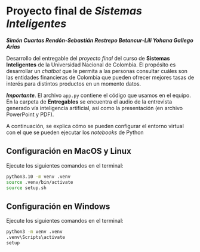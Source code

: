 # **Proyecto final de** ***Sistemas Inteligentes***

***Simón Cuartas Rendón-Sebastián Restrepo Betancur-Lili Yohana Gallego Arias***

Desarrollo del entregable del *proyecto final* del curso de **Sistemas Inteligentes** de la Universidad Nacional de Colombia. El propósito es desarrollar un *chatbot* que le permita a las personas consultar cuáles son las entidades financieras de Colombia que pueden ofrecer mejores tasas de interés para distintos productos en un momento datos.

***Importante***. El archivo `app.py` contiene el código que usamos en el equipo. En la carpeta de **Entregables** se encuentra el audio de la entrevista generado vía inteligencia artificial, así como la presentación (en archivo PowerPoint y PDF).

A continuación, se explica cómo se pueden configurar el entorno virtual con el que se pueden ejecutar los *notebooks* de Python

## Configuración en MacOS y Linux

Ejecute los siguientes comandos en el terminal:

```bash
python3.10 -m venv .venv
source .venv/bin/activate
source setup.sh
```

## Configuración en Windows

Ejecute los siguientes comandos en el terminal:

```bash
python3 -m venv .venv
.venv\Scripts\activate
setup
```
